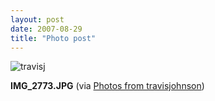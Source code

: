 ```yaml
---
layout: post
date: 2007-08-29
title: "Photo post"
---
```

![travisj](/images/92d2760414d314a02e20e26988741f32103da0950a01b030ae1acf50b7996ed5.jpg)

<b>IMG_2773.JPG</b> (via <a href="http://www.flickr.com/photos/travisjohnson/1264195218/">Photos from travisjohnson</a>)